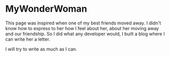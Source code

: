 # MyWonderWoman
This page was inspired when one of my best friends moved away. I didn't know how to express to her how I feel about her, about her moving away 
and our friendship. So I did what any developer would, I built a blog where I can write her a letter. 

I will try to write as much as I can.
